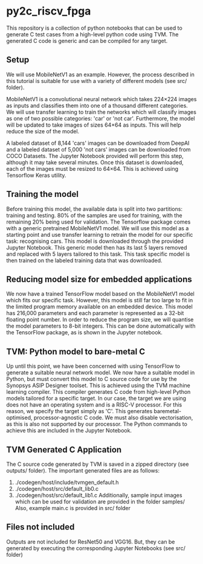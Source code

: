 # py2c_riscv_fpga
This repository is a collection of python notebooks that can be used to generate C test cases from a high-level python code using TVM. The generated C code is generic and can be compiled for any target.

## Setup
We will use MobileNetV1 as an example. However, the process described in this tutorial is suitable for use with a variety of different models (see src/ folder).

MobileNetV1 is a convolutional neural network which takes 224×224 images as inputs and classifies them into one of a thousand different categories. We will use transfer learning to train the networks which will classify images as one of two possible categories: 'car' or 'not car'. Furthermore, the model will be updated to take images of sizes 64×64 as inputs. This will help reduce the size of the model.

A labeled dataset of 8,144 'cars' images can be downloaded from DeepAI and a labeled dataset of 5,000 'not cars' images can be downloaded from COCO Datasets. The Jupyter Notebook provided will perform this step, although it may take several minutes. Once this dataset is downloaded, each of the images must be resized to 64×64. This is achieved using Tensorflow Keras utility.

## Training the model
Before training this model, the available data is split into two partitions: training and testing. 80% of the samples are used for training, with the remaining 20% being used for validation. The Tensorflow package comes with a generic pretrained MobileNetV1 model. We will use this model as a starting point and use transfer learning to retrain the model for our specific task: recognising cars. This model is downloaded through the provided Jupyter Notebook. This generic model then has its last 5 layers removed and replaced with 5 layers tailored to this task. This task specific model is then trained on the labeled training data that was downloaded.

## Reducing model size for embedded applications
We now have a trained TensorFlow model based on the MobileNetV1 model which fits our specific task. However, this model is still far too large to fit in the limited program memory available on an embedded device. This model has 216,000 parameters and each parameter is represented as a 32-bit floating point number. In order to reduce the program size, we will quantise the model parameters to 8-bit integers. This can be done automatically with the TensorFlow package, as is shown in the Jupyter notebook.

## TVM: Python model to bare-metal C
Up until this point, we have been concerned with using TensorFlow to generate a suitable neural network model. We now have a suitable model in Python, but must convert this model to C source code for use by the Synopsys ASIP Designer toolset. This is achieved using the TVM machine learning compiler. This compiler generates C code from high-level Python models tailored for a specific target. In our case, the target we are using does not have an operating system and is a RISC-V processor. For this reason, we specify the target simply as 'C'. This generates baremetal-optimised, processor-agnostic C code. We must also disable vectorisation, as this is also not supported by our processor. The Python commands to achieve this are included in the Jupyter Notebook.

## TVM Generated C Application
The C source code generated by TVM is saved in a zipped directory (see outputs/ folder). The important generated files are as follows:
  1. ./codegen/host/include/tvmgen_default.h
  2. ./codegen/host/src/default_lib0.c
  3. ./codegen/host/src/default_lib1.c
Additionally, sample input images which can be used for validation are provided in the folder samples/
Also, example main.c is provided in src/ folder

## Files not included
Outputs are not included for ResNet50 and VGG16. But, they can be generated by executing the corresponding Jupyter Notebooks (see src/ folder)

